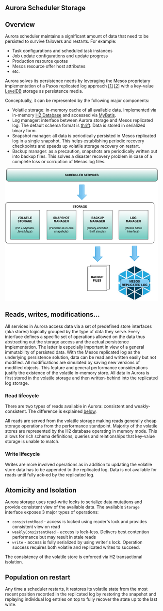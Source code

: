 Aurora Scheduler Storage
--------------

## Overview

Aurora scheduler maintains a significant amount of data that need to be persisted to survive
failovers and restarts. For example:

* Task configurations and scheduled task instances
* Job update configurations and update progress
* Production resource quotas
* Mesos resource offer host attributes
* etc.

Aurora solves its persistence needs by leveraging the Mesos proprietary implementation of a Paxos
replicated log approach [[1]](https://ramcloud.stanford.edu/~ongaro/userstudy/paxos.pdf)
[[2]](http://en.wikipedia.org/wiki/State_machine_replication) with a key-value
[LevelDB](https://github.com/google/leveldb) storage as persistence media.

Conceptually, it can be represented by the following major components:

* Volatile storage: in-memory cache of all available data. Implemented via in-memory
[H2 Database](http://www.h2database.com/html/main.html) and accessed via
[MyBatis](http://mybatis.github.io/mybatis-3/).
* Log manager: interface between Aurora storage and Mesos replicated log. The default schema format
is [thrift](https://github.com/apache/thrift). Data is stored in serialized binary form.
* Snapshot manager: all data is periodically persisted in Mesos replicated log in a single snapshot.
This helps establishing periodic recovery checkpoints and speeds up volatile storage recovery on
restart.
* Backup manager: as a precaution, snapshots are periodically written out into backup files.
This solves a disaster recovery problem in case of a complete loss or corruption of Mesos log files.

![Storage hierarchy](images/storage_hierarchy.png)

## Reads, writes, modifications...

All services in Aurora access data via a set of predefined store interfaces (aka stores) logically
grouped by the type of data they serve. Every interface defines a specific set of operations allowed
on the data thus abstracting out the storage access and the actual persistence implementation. The
latter is especially important in view of a general immutability of persisted data. With the Mesos
replicated log as the underlying persistence solution, data can be read and written easily but not
modified. All modifications are simulated by saving new versions of modified objects. This feature
and general performance considerations justify the existence of the volatile in-memory store. All
data in Aurora is first stored in the volatile storage and then written-behind into the replicated
log storage.

### Read lifecycle

There are two types of reads available in Aurora: consistent and weakly-consistent. The difference
is explained [below](#atomicity-and-isolation).

All reads are served from the volatile storage making reads generally cheap storage operations
from the performance standpoint. Majority of the volatile stores are represented by the H2 database
operating in memory mode. This allows for rich schema definitions, queries and relationships that
key-value storage is unable to match.

### Write lifecycle

Writes are more involved operations as in addition to updating the volatile store data has to be
appended to the replicated log. Data is not available for reads until fully ack-ed by the replicated
log.

## Atomicity and Isolation

Aurora storage uses read-write locks to serialize data mutations and provide consistent view of the
available data. The available `Storage` interface exposes 3 major types of operations:
* `consistentRead` - access is locked using reader's lock and provides consistent view on read
* `weaklyConsistentRead` - access is lock-less. Delivers best contention performance but may result
in stale reads
* `write` - access is fully serialized by using writer's lock. Operation success requires both
volatile and replicated writes to succeed.

The consistency of the volatile store is enforced via H2 transactional isolation.

## Population on restart

Any time a scheduler restarts, it restores its volatile state from the most recent position recorded
in the replicated log by restoring the snapshot and replaying individual log entries on top to fully
recover the state up to the last write.


